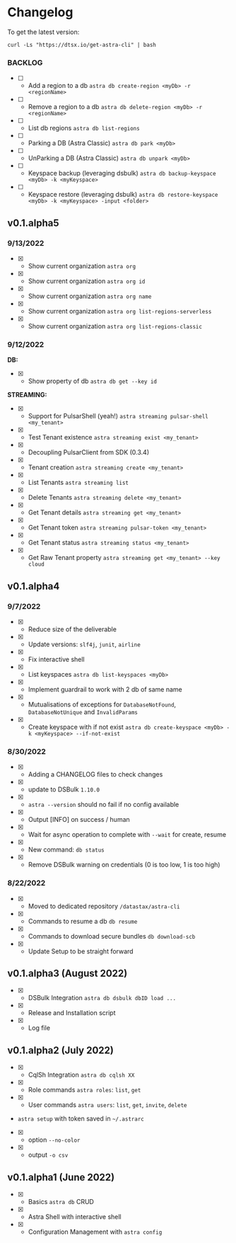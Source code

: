 # Changelog

To get the latest version:
```
curl -Ls "https://dtsx.io/get-astra-cli" | bash
```

### BACKLOG
- [ ] - Add a region to a db `astra db create-region <myDb> -r <regionName>`
- [ ] - Remove a region to a db `astra db delete-region <myDb> -r <regionName>`
- [ ] - List db regions `astra db list-regions`
- [ ] - Parking a DB (Astra Classic) `astra db park <myDb>`
- [ ] - UnParking a DB (Astra Classic) `astra db unpark <myDb>`
- [ ] - Keyspace backup (leveraging dsbulk) `astra db backup-keyspace <myDb> -k <myKeyspace>`
- [ ] - Keyspace restore (leveraging dsbulk) `astra db restore-keyspace <myDb> -k <myKeyspace> -input <folder>`


## v0.1.alpha5

### 9/13/2022
- [x] - Show current organization `astra org`
- [x] - Show current organization `astra org id`
- [x] - Show current organization `astra org name`
- [x] - Show current organization `astra org list-regions-serverless`
- [x] - Show current organization `astra org list-regions-classic`

### 9/12/2022

**DB:**
- [x] - Show property of db `astra db get --key id`

**STREAMING:**
- [x] - Support for PulsarShell (yeah!) `astra streaming pulsar-shell <my_tenant>`
- [x] - Test Tenant existence `astra streaming exist <my_tenant>`
- [x] - Decoupling PulsarClient from SDK (0.3.4)
- [x] - Tenant creation `astra streaming create <my_tenant>`
- [x] - List Tenants `astra streaming list`
- [x] - Delete Tenants `astra streaming delete <my_tenant>`
- [x] - Get Tenant details `astra streaming get <my_tenant>`
- [x] - Get Tenant token `astra streaming pulsar-token <my_tenant>`
- [x] - Get Tenant status `astra streaming status <my_tenant> `
- [x] - Get Raw Tenant property `astra streaming get <my_tenant> --key cloud`


## v0.1.alpha4

### 9/7/2022
- [x] - Reduce size of the deliverable
- [X] - Update versions: `slf4j`, `junit`, `airline`
- [X] - Fix interactive shell
- [X] - List keyspaces `astra db list-keyspaces <myDb>`
- [X] - Implement guardrail to work with 2 db of same name
- [X] - Mutualisations of exceptions for `DatabaseNotFound`, `DatabaseNotUnique` and `InvalidParams`
- [X] - Create keyspace with if not exist `astra db create-keyspace <myDb> -k <myKeyspace> --if-not-exist`

### 8/30/2022
- [X] - Adding a CHANGELOG files to check changes
- [x] - update to DSBulk `1.10.0`
- [x] - `astra --version` should no fail if no config available
- [X] - Output [INFO] on success / human
- [X] - Wait for async operation to complete with `--wait` for create, resume
- [X] - New command: `db status`
- [X] - Remove DSBulk warning on credentials (0 is too low, 1 is too high)
 
###  8/22/2022
- [X] - Moved to dedicated repository `/datastax/astra-cli`
- [X] - Commands to resume a db `db resume`
- [X] - Commands to download secure bundles `db download-scb`
- [X] - Update Setup to be straight forward

## v0.1.alpha3 (August 2022)
- [X] - DSBulk Integration `astra db dsbulk dbID load ...`
- [X] - Release and Installation script
- [X] - Log file

## v0.1.alpha2 (July 2022)
- [X] - CqlSh Integration `astra db cqlsh XX`
- [X] - Role commands `astra roles`: `list`, `get`
- [X] - User commands `astra users`: `list`, `get`, `invite`, `delete`
- `astra setup` with token saved in `~/.astrarc`
- [X] - option `--no-color`
- [X] - output `-o csv`

## v0.1.alpha1 (June 2022)
- [X] - Basics `astra db` CRUD
- [X] - Astra Shell with interactive shell
- [X] - Configuration Management with `astra config`
